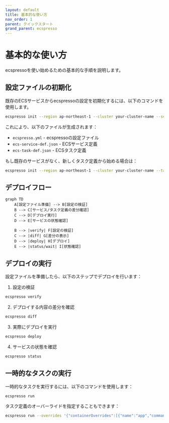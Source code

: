 ```yaml
---
layout: default
title: 基本的な使い方
nav_order: 1
parent: クイックスタート
grand_parent: ecspresso
---
```


# 基本的な使い方

ecspressoを使い始めるための基本的な手順を説明します。

## 設定ファイルの初期化

既存のECSサービスからecspressoの設定を初期化するには、以下のコマンドを使用します。

```bash
ecspresso init --region ap-northeast-1 --cluster your-cluster-name --service your-service-name
```

これにより、以下のファイルが生成されます：
- `ecspresso.yml` - ecspressoの設定ファイル
- `ecs-service-def.json` - ECSサービス定義
- `ecs-task-def.json` - ECSタスク定義

もし既存のサービスがなく、新しくタスク定義から始める場合は：

```bash
ecspresso init --region ap-northeast-1 --cluster your-cluster-name --task-definition family:revision
```

## デプロイフロー

```mermaid
graph TD
    A[設定ファイル準備] --> B[設定の検証]
    B --> C[サービス/タスク定義の差分確認]
    C --> D[デプロイ実行]
    D --> E[サービスの状態確認]
    
    B --> |verify| F[設定の検証]
    C --> |diff| G[差分の表示]
    D --> |deploy| H[デプロイ]
    E --> |status/wait| I[状態確認]
```

## デプロイの実行

設定ファイルを準備したら、以下のステップでデプロイを行います：

1. 設定の検証
```bash
ecspresso verify
```

2. デプロイする内容の差分を確認
```bash
ecspresso diff
```

3. 実際にデプロイを実行
```bash
ecspresso deploy
```

4. サービスの状態を確認
```bash
ecspresso status
```

## 一時的なタスクの実行

一時的なタスクを実行するには、以下のコマンドを使用します：

```bash
ecspresso run
```

タスク定義のオーバーライドを指定することもできます：

```bash
ecspresso run --overrides '{"containerOverrides":[{"name":"app","command":["command", "arg1", "arg2"]}]}'
```
